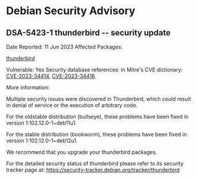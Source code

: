 
Debian Security Advisory
========================


DSA-5423-1 thunderbird -- security update
-----------------------------------------



Date Reported:
11 Jun 2023
Affected Packages:

[thunderbird](https://packages.debian.org/src:thunderbird)

Vulnerable:
Yes
Security database references:
In Mitre's CVE dictionary: [CVE-2023-34414](https://security-tracker.debian.org/tracker/CVE-2023-34414), [CVE-2023-34416](https://security-tracker.debian.org/tracker/CVE-2023-34416).  

More information:

Multiple security issues were discovered in Thunderbird, which could
result in denial of service or the execution of arbitrary code.


For the oldstable distribution (bullseye), these problems have been fixed
in version 1:102.12.0-1~deb11u1.


For the stable distribution (bookworm), these problems have been fixed in
version 1:102.12.0-1~deb12u1.


We recommend that you upgrade your thunderbird packages.


For the detailed security status of thunderbird please refer to
its security tracker page at:
<https://security-tracker.debian.org/tracker/thunderbird>





